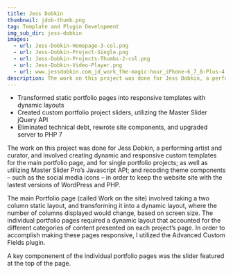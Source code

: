 ```yaml
---
title: Jess Dobkin
thumbnail: jdob-thumb.png
tag: Template and Plugin Development
img_sub_dir: jess-dobkin
images:
  - url: Jess-Dobkin-Homepage-3-col.png
  - url: Jess-Dobkin-Project-Single.png
  - url: Jess-Dobkin-Projects-Thumbs-2-col.png
  - url: Jess-Dobkin-Video-Player.png
  - url: www.jessdobkin.com_jd_work_the-magic-hour_iPhone-6_7_8-Plus-4.png
description: The work on this project was done for Jess Dobkin, a performing artist and curator, and involved creating dynamic and responsive custom templates for the main portfolio page, and for single portfolio projects; as well as utilizing Master Slider Pro’s Javascript API; and recoding theme components – such as the social media icons – in order to keep the website site with the lastest versions of WordPress and PHP.
---
```


* Transformed static portfolio pages into responsive templates with dynamic layouts
* Created custom portfolio project sliders, utilizing the Master Slider jQuery API
* Eliminated technical debt, rewrote site components, and upgraded server to PHP 7

The work on this project was done for Jess Dobkin, a performing artist and curator, and involved creating dynamic and responsive custom templates for the main portfolio page, and for single portfolio projects; as well as utilizing Master Slider Pro’s Javascript API; and recoding theme components – such as the social media icons – in order to keep the website site with the lastest versions of WordPress and PHP.

The main Portfolio page (called Work on the site) involved taking a two column static layout, and transforming it into a dynamic layout, where the number of columns displayed would change, based on screen size. The individual portfolio pages required a dynamic layout that accounted for the different categories of content presented on each project’s page. In order to accomplish making these pages responsive, I utilized the Advanced Custom Fields plugin.

A key componenent of the individual portfolio pages was the slider featured at the top of the page.
